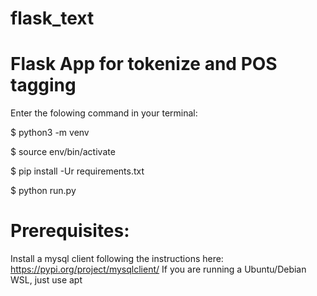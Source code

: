 # flask_text
# Flask App for tokenize and POS tagging

Enter the folowing command in your terminal:



$ python3 -m venv

$ source env/bin/activate

$ pip install -Ur requirements.txt

$ python run.py

# Prerequisites:

Install a mysql client following the instructions here: https://pypi.org/project/mysqlclient/ If you are running a Ubuntu/Debian WSL, just use apt
